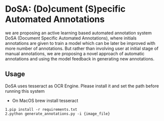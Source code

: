 
# DoSA: (Do)cument (S)pecific Automated Annotations

we are proposing an active learning based automated annotation system DoSA (Document Specific Automated Annotations), where initials annotations are given to train a model which can be later be improved with more number of annotations. But rather than involving user at initial stage of manual annotations, we are proposing a novel approach of automatic annotations and using the model feedback in generating new annotations. 

## Usage

DoSA uses tesseract as OCR Engine. Please install it and set the path before running this system

- On MacOS
brew install tesseract


```
1.pip install -r requirements.txt
2.python generate_annotations.py -i {image_file}
```
